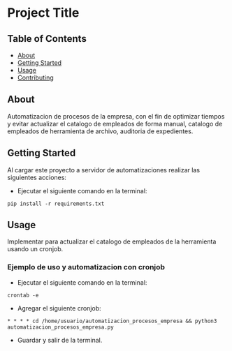 # Project Title

## Table of Contents

- [About](#about)
- [Getting Started](#getting_started)
- [Usage](#usage)
- [Contributing](../CONTRIBUTING.md)

## About <a name = "about"></a>

Automatizacion de procesos de la empresa, con el fin de optimizar tiempos y evitar actualizar el catalogo de empleados de forma manual, catalogo de empleados de herramienta de archivo, auditoria de expedientes.

## Getting Started <a name = "getting_started"></a>

Al cargar este proyecto a servidor de automatizaciones realizar las siguientes acciones:

- Ejecutar el siguiente comando en la terminal:

```
pip install -r requirements.txt
```

## Usage <a name = "usage"></a>

Implementar para actualizar el catalogo de empleados de la herramienta usando un cronjob.

### Ejemplo de uso y automatizacion con cronjob

- Ejecutar el siguiente comando en la terminal:

```
crontab -e
```

- Agregar el siguiente cronjob:

```
* * * * cd /home/usuario/automatizacion_procesos_empresa && python3 automatizacion_procesos_empresa.py
```

- Guardar y salir de la terminal.
